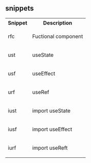## snippets
<table>
    <tr>
    <th>Snippet</th>
    <th>Description</th>
    </tr>
    <tr>
    <td><span>rfc</span></td>
    <td><p>Fuctional component</p></td>
    </tr>
    <tr>
    <td><span>ust</span></td>
    <td><p>useState</p></td>
    </tr>
    <tr>
    <td><span>usf</span></td>
    <td><p>useEffect</p></td>
    </tr>
    <tr>
    <td><span>urf</span></td>
    <td><p>useRef</p></td>
    </tr>
    <tr>
    <td><span>iust</span></td>
    <td><p>import useState</p></td>
    </tr>
    <tr>
    <td><span>iusf</span></td>
    <td><p>import useEffect</p></td>
    </tr>
    <tr>
    <td><span>iurf</span></td>
    <td><p>import useReft</p></td>
    </tr>
</table>
